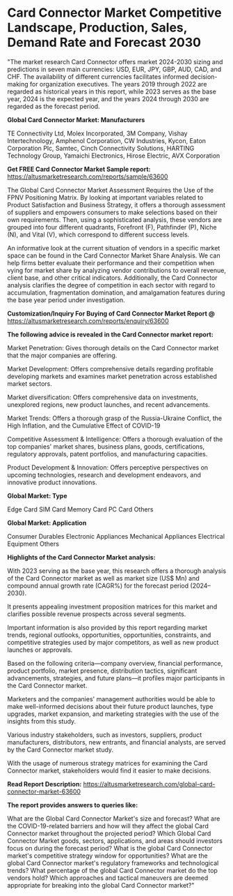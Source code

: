 <h1>Card Connector Market Competitive Landscape, Production, Sales, Demand Rate and Forecast 2030</h1>

"The market research Card Connector offers market 2024-2030 sizing and predictions in seven main currencies: USD, EUR, JPY, GBP, AUD, CAD, and CHF. The availability of different currencies facilitates informed decision-making for organization executives. The years 2019 through 2022 are regarded as historical years in this report, while 2023 serves as the base year, 2024 is the expected year, and the years 2024 through 2030 are regarded as the forecast period.

<b>Global Card Connector Market: Manufacturers</b>

TE Connectivity Ltd, Molex Incorporated, 3M Company, Vishay Intertechnology, Amphenol Corporation, CW Industries, Kycon, Eaton Corporation Plc, Samtec, Cinch Connectivity Solutions, HARTING Technology Group, Yamaichi Electronics, Hirose Electric, AVX Corporation

<b>Get FREE Card Connector Market Sample report:</b> <a href="https://altusmarketresearch.com/reports/sample/63600">https://altusmarketresearch.com/reports/sample/63600</a>

The Global Card Connector Market Assessment Requires the Use of the FPNV Positioning Matrix. By looking at important variables related to Product Satisfaction and Business Strategy, it offers a thorough assessment of suppliers and empowers consumers to make selections based on their own requirements. Then, using a sophisticated analysis, these vendors are grouped into four different quadrants, Forefront (F), Pathfinder (P), Niche (N), and Vital (V), which correspond to different success levels.

An informative look at the current situation of vendors in a specific market space can be found in the Card Connector Market Share Analysis. We can help firms better evaluate their performance and their competition when vying for market share by analyzing vendor contributions to overall revenue, client base, and other critical indicators. Additionally, the Card Connector analysis clarifies the degree of competition in each sector with regard to accumulation, fragmentation domination, and amalgamation features during the base year period under investigation.

<b>Customization/Inquiry For Buying of Card Connector Market Report @</b> <a href="https://altusmarketresearch.com/reports/enquiry/63600">https://altusmarketresearch.com/reports/enquiry/63600</a>

<b>The following advice is revealed in the Card Connector market report:</b>

Market Penetration: Gives thorough details on the Card Connector market that the major companies are offering.

Market Development: Offers comprehensive details regarding profitable developing markets and examines market penetration across established market sectors.

Market diversification: Offers comprehensive data on investments, unexplored regions, new product launches, and recent advancements.

Market Trends: Offers a thorough grasp of the Russia-Ukraine Conflict, the High Inflation, and the Cumulative Effect of COVID-19

Competitive Assessment & Intelligence: Offers a thorough evaluation of the top companies' market shares, business plans, goods, certifications, regulatory approvals, patent portfolios, and manufacturing capacities.

Product Development & Innovation: Offers perceptive perspectives on upcoming technologies, research and development endeavors, and innovative product innovations.

<b>Global Market: Type</b>

Edge Card
SIM Card
Memory Card
PC Card
Others

<b>Global Market: Application</b>

Consumer Durables
Electronic Appliances
Mechanical Appliances
Electrical Equipment
Others


<b>Highlights of the Card Connector Market analysis:</b>

With 2023 serving as the base year, this research offers a thorough analysis of the Card Connector market as well as market size (US$ Mn) and compound annual growth rate (CAGR%) for the forecast period (2024–2030).

It presents appealing investment proposition matrices for this market and clarifies possible revenue prospects across several segments.

Important information is also provided by this report regarding market trends, regional outlooks, opportunities, opportunities, constraints, and competitive strategies used by major competitors, as well as new product launches or approvals.

Based on the following criteria—company overview, financial performance, product portfolio, market presence, distribution tactics, significant advancements, strategies, and future plans—it profiles major participants in the Card Connector market.

Marketers and the companies' management authorities would be able to make well-informed decisions about their future product launches, type upgrades, market expansion, and marketing strategies with the use of the insights from this study.

Various industry stakeholders, such as investors, suppliers, product manufacturers, distributors, new entrants, and financial analysts, are served by the Card Connector market study.

With the usage of numerous strategy matrices for examining the Card Connector market, stakeholders would find it easier to make decisions.

<b>Read Report Description:</b> <a href="https://altusmarketresearch.com/global-card-connector-market-63600">https://altusmarketresearch.com/global-card-connector-market-63600</a>

<b>The report provides answers to queries like:</b>

What are the Global Card Connector Market's size and forecast?
What are the COVID-19-related barriers and how will they affect the global Card Connector market throughout the projected period?
Which Global Card Connector Market goods, sectors, applications, and areas should investors focus on during the forecast period?
What is the global Card Connector market's competitive strategy window for opportunities?
What are the global Card Connector market's regulatory frameworks and technological trends?
What percentage of the global Card Connector market do the top vendors hold?
Which approaches and tactical maneuvers are deemed appropriate for breaking into the global Card Connector market?"
